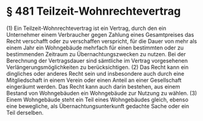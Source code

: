 # § 481 Teilzeit-Wohnrechtevertrag
(1) Ein Teilzeit-Wohnrechtevertrag ist ein Vertrag, durch den ein Unternehmer einem Verbraucher gegen Zahlung eines Gesamtpreises das Recht verschafft oder zu verschaffen verspricht, für die Dauer von mehr als einem Jahr ein Wohngebäude mehrfach für einen bestimmten oder zu bestimmenden Zeitraum zu Übernachtungszwecken zu nutzen. Bei der Berechnung der Vertragsdauer sind sämtliche im Vertrag vorgesehenen Verlängerungsmöglichkeiten zu berücksichtigen.
(2) Das Recht kann ein dingliches oder anderes Recht sein und insbesondere auch durch eine Mitgliedschaft in einem Verein oder einen Anteil an einer Gesellschaft eingeräumt werden. Das Recht kann auch darin bestehen, aus einem Bestand von Wohngebäuden ein Wohngebäude zur Nutzung zu wählen.
(3) Einem Wohngebäude steht ein Teil eines Wohngebäudes gleich, ebenso eine bewegliche, als Übernachtungsunterkunft gedachte Sache oder ein Teil derselben.